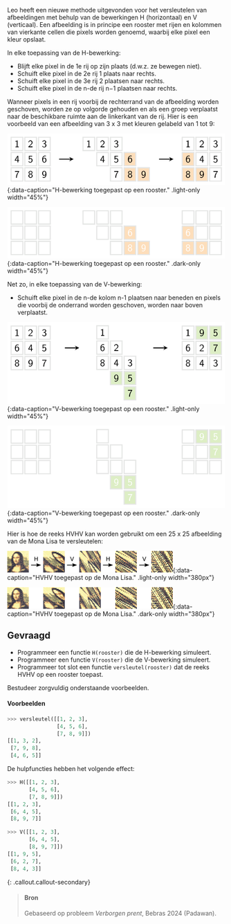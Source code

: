 Leo heeft een nieuwe methode uitgevonden voor het versleutelen van afbeeldingen met behulp van de bewerkingen H (horizontaal) en V (verticaal). Een afbeelding is in principe een rooster met rijen en kolommen van vierkante cellen die pixels worden genoemd, waarbij elke pixel een kleur opslaat.

In elke toepassing van de H-bewerking:

- Blijft elke pixel in de 1e rij op zijn plaats (d.w.z. ze bewegen niet).
- Schuift elke pixel in de 2e rij 1 plaats naar rechts.
- Schuift elke pixel in de 3e rij 2 plaatsen naar rechts.
- Schuift elke pixel in de n-de rij n−1 plaatsen naar rechts.

Wanneer pixels in een rij voorbij de rechterrand van de afbeelding worden geschoven, worden ze op volgorde gehouden en als een groep verplaatst naar de beschikbare ruimte aan de linkerkant van de rij. Hier is een voorbeeld van een afbeelding van 3 x 3 met kleuren gelabeld van 1 tot 9:

![H-bewerking toegepast op een rooster.](media/image1.png "H-bewerking toegepast op een rooster."){:data-caption="H-bewerking toegepast op een rooster." .light-only width="45%"}

![H-bewerking toegepast op een rooster.](media/image1_dark.png "H-bewerking toegepast op een rooster."){:data-caption="H-bewerking toegepast op een rooster." .dark-only width="45%"}

Net zo, in elke toepassing van de V-bewerking:

- Schuift elke pixel in de n-de kolom n-1 plaatsen naar beneden en pixels die voorbij de onderrand worden geschoven, worden naar boven verplaatst.

![V-bewerking toegepast op een rooster.](media/image2.png "V-bewerking toegepast op een rooster."){:data-caption="V-bewerking toegepast op een rooster." .light-only width="45%"}

![V-bewerking toegepast op een rooster.](media/image2_dark.png "V-bewerking toegepast op een rooster."){:data-caption="V-bewerking toegepast op een rooster." .dark-only width="45%"}

Hier is hoe de reeks HVHV kan worden gebruikt om een 25 x 25 afbeelding van de Mona Lisa te versleutelen:

![HVHV toegepast op de Mona Lisa.](media/monalisa.png "HVHV toegepast op de Mona Lisa."){:data-caption="HVHV toegepast op de Mona Lisa." .light-only width="380px"}

![HVHV toegepast op de Mona Lisa.](media/monalisa_dark.png "HVHV toegepast op de Mona Lisa."){:data-caption="HVHV toegepast op de Mona Lisa." .dark-only width="380px"}

## Gevraagd

- Programmeer een functie `H(rooster)` die de H-bewerking simuleert.
- Programmeer een functie `V(rooster)` die de V-bewerking simuleert.
- Programmeer tot slot een functie `versleutel(rooster)` dat de reeks HVHV op een rooster toepast.

Bestudeer zorgvuldig onderstaande voorbeelden.

#### Voorbeelden

```python
>>> versleutel([[1, 2, 3],
                [4, 5, 6],
                [7, 8, 9]])
[[1, 3, 2],
 [7, 9, 8],
 [4, 6, 5]]
```

De hulpfuncties hebben het volgende effect:

```python
>>> H([[1, 2, 3],
       [4, 5, 6],
       [7, 8, 9]])
[[1, 2, 3],
 [6, 4, 5],
 [8, 9, 7]]
```

```python
>>> V([[1, 2, 3],
       [6, 4, 5],
       [8, 9, 7]])
[[1, 9, 5],
 [6, 2, 7],
 [8, 4, 3]]
```


{: .callout.callout-secondary}
>#### Bron
> Gebaseerd op probleem *Verborgen prent*, Bebras 2024 (Padawan). 
